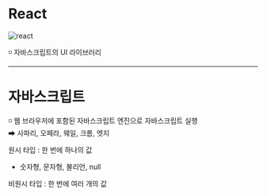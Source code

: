 # React

![react](https://blog.kakaocdn.net/dn/rm5oi/btqHxbs2uS6/om8a9lMmKKJ2ozQ116EZ3K/img.png)

◽ 자바스크립트의 UI 라이브러리    

---

# 자바스크립트

◽ 웹 브라우저에 포함된 자바스크립트 엔진으로 자바스크립트 실행    
➡ 사파리, 오페라, 웨일, 크롬, 엣지   


원시 타입 : 한 번에 하나의 값   
- 숫자형, 문자형, 불리언, null


비원시 타입 : 한 번에 여러 개의 값

